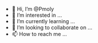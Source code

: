 - 👋 Hi, I’m @Pmoly
- 👀 I’m interested in ...
- 🌱 I’m currently learning ...
- 💞️ I’m looking to collaborate on ...
- 📫 How to reach me ...

<!---
Pmoly/Pmoly is a ✨ special ✨ repository because its `README.md` (this file) appears on your GitHub profile.
You can click the Preview link to take a look at your changes.
--->
